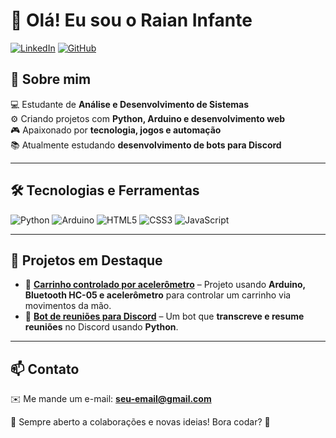 # 👋 Olá! Eu sou o Raian Infante

[![LinkedIn](https://img.shields.io/badge/LinkedIn-blue?style=for-the-badge&logo=linkedin)](https://www.linkedin.com/in/raian-infante-61641232a/) 
[![GitHub](https://img.shields.io/badge/GitHub-000?style=for-the-badge&logo=github)](https://github.com/RaianInfante)

## 🚀 Sobre mim
💻 Estudante de **Análise e Desenvolvimento de Sistemas**<br>
⚙️ Criando projetos com **Python, Arduino e desenvolvimento web**<br>
🎮 Apaixonado por **tecnologia, jogos e automação**<br>
📚 Atualmente estudando **desenvolvimento de bots para Discord**<br>

---

## 🛠️ Tecnologias e Ferramentas

![Python](https://img.shields.io/badge/Python-3776AB?style=for-the-badge&logo=python&logoColor=white)
![Arduino](https://img.shields.io/badge/Arduino-00979D?style=for-the-badge&logo=arduino&logoColor=white)
![HTML5](https://img.shields.io/badge/HTML5-E34F26?style=for-the-badge&logo=html5&logoColor=white)
![CSS3](https://img.shields.io/badge/CSS3-1572B6?style=for-the-badge&logo=css3&logoColor=white)
![JavaScript](https://img.shields.io/badge/JavaScript-F7DF1E?style=for-the-badge&logo=javascript&logoColor=black)

---

## 📌 Projetos em Destaque
- 🚗 **[Carrinho controlado por acelerômetro](https://github.com/seu-usuario/carrinho-arduino)** – Projeto usando **Arduino, Bluetooth HC-05 e acelerômetro** para controlar um carrinho via movimentos da mão.
- 🤖 **[Bot de reuniões para Discord](https://github.com/seu-usuario/discord-bot)** – Um bot que **transcreve e resume reuniões** no Discord usando **Python**.

---

## 📫 Contato
✉️ Me mande um e-mail: **seu-email@gmail.com**

💬 Sempre aberto a colaborações e novas ideias! Bora codar? 🚀
